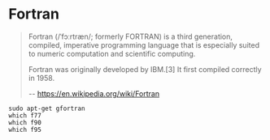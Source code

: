 # Fortran

> Fortran (/ˈfɔːrtræn/; formerly FORTRAN) is a third generation, compiled, imperative programming language that is especially suited to numeric computation and scientific computing.
> 
> Fortran was originally developed by IBM.[3] It first compiled correctly in 1958. 
>
> -- https://en.wikipedia.org/wiki/Fortran


```
sudo apt-get gfortran
which f77
which f90
which f95
```
